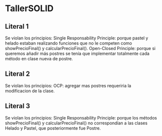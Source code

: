 # TallerSOLID
## Literal 1
Se violan los principios: 
Single Responsability Principle: porque pastel y helado estaban realizando funciones que no le competen como showPrecioFinal() y calcularPrecioFinal().
Open-Closed Principle: porque si queremos añadir más postres se tenía que implementar totalmente cada método en clase nueva de postre.

## Literal 2
Se violan los principios:
OCP: agregar mas postres requeriria la modificacion de la clase.

## Literal 3
Se violan los principios:
Single Responsability Principle: porque los métodos showPrecioFinal() y calcularPrecioFinal() no correspondían a las clases Helado y Pastel, que posteriormente fue Postre.
